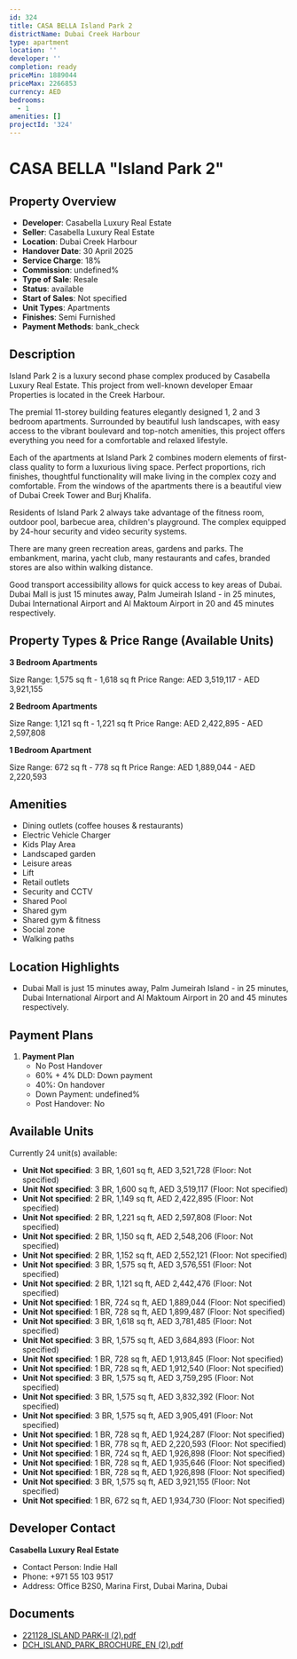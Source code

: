 ```yaml
---
id: 324
title: CASA BELLA Island Park 2
districtName: Dubai Creek Harbour
type: apartment
location: ''
developer: ''
completion: ready
priceMin: 1889044
priceMax: 2266853
currency: AED
bedrooms:
  - 1
amenities: []
projectId: '324'
---
```


# CASA BELLA "Island Park 2"

## Property Overview
- **Developer**: Casabella Luxury Real Estate
- **Seller**: Casabella Luxury Real Estate
- **Location**: Dubai Creek Harbour
- **Handover Date**: 30 April 2025
- **Service Charge**: 18%
- **Commission**: undefined%
- **Type of Sale**: Resale
- **Status**: available
- **Start of Sales**: Not specified
- **Unit Types**: Apartments
- **Finishes**: Semi Furnished
- **Payment Methods**: bank_check

## Description
Island Park 2 is a luxury second phase complex produced by Casabella Luxury Real Estate. This project from well-known developer Emaar Properties is located in the Creek Harbour.

The premial 11-storey building features elegantly designed 1, 2 and 3 bedroom apartments. Surrounded by beautiful lush landscapes, with easy access to the vibrant boulevard and top-notch amenities, this project offers everything you need for a comfortable and relaxed lifestyle.

Each of the apartments at Island Park 2 combines modern elements of first-class quality to form a luxurious living space. Perfect proportions, rich finishes, thoughtful functionality will make living in the complex cozy and comfortable. From the windows of the apartments there is a beautiful view of Dubai Creek Tower and Burj Khalifa.

Residents of Island Park 2 always take advantage of the fitness room, outdoor pool, barbecue area, children's playground.  The complex equipped by 24-hour security and video security systems.

There are many green recreation areas, gardens and parks. The embankment, marina, yacht club, many restaurants and cafes, branded stores are also within walking distance.

Good transport accessibility allows for quick access to key areas of Dubai. Dubai Mall is just 15 minutes away, Palm Jumeirah Island - in 25 minutes, Dubai International Airport and Al Maktoum Airport in 20 and 45 minutes respectively.

## Property Types & Price Range (Available Units)
**3 Bedroom Apartments**

Size Range: 1,575 sq ft - 1,618 sq ft
Price Range: AED 3,519,117 - AED 3,921,155

**2 Bedroom Apartments**

Size Range: 1,121 sq ft - 1,221 sq ft
Price Range: AED 2,422,895 - AED 2,597,808

**1 Bedroom Apartment**

Size Range: 672 sq ft - 778 sq ft
Price Range: AED 1,889,044 - AED 2,220,593

## Amenities
- Dining outlets  (coffee houses & restaurants)
- Electric Vehicle Charger
- Kids Play Area
- Landscaped garden
- Leisure areas
- Lift
- Retail outlets
- Security and CCTV
- Shared Pool
- Shared gym
- Shared gym & fitness
- Social zone
- Walking paths

## Location Highlights
- Dubai Mall is just 15 minutes away, Palm Jumeirah Island - in 25 minutes, Dubai International Airport and Al Maktoum Airport in 20 and 45 minutes respectively.

## Payment Plans
1. **Payment Plan**
   - No Post Handover
   - 60% + 4% DLD: Down payment
   - 40%: On handover
   - Down Payment: undefined%
   - Post Handover: No

## Available Units
Currently 24 unit(s) available:
- **Unit Not specified**: 3 BR, 1,601 sq ft, AED 3,521,728 (Floor: Not specified)
- **Unit Not specified**: 3 BR, 1,600 sq ft, AED 3,519,117 (Floor: Not specified)
- **Unit Not specified**: 2 BR, 1,149 sq ft, AED 2,422,895 (Floor: Not specified)
- **Unit Not specified**: 2 BR, 1,221 sq ft, AED 2,597,808 (Floor: Not specified)
- **Unit Not specified**: 2 BR, 1,150 sq ft, AED 2,548,206 (Floor: Not specified)
- **Unit Not specified**: 2 BR, 1,152 sq ft, AED 2,552,121 (Floor: Not specified)
- **Unit Not specified**: 3 BR, 1,575 sq ft, AED 3,576,551 (Floor: Not specified)
- **Unit Not specified**: 2 BR, 1,121 sq ft, AED 2,442,476 (Floor: Not specified)
- **Unit Not specified**: 1 BR, 724 sq ft, AED 1,889,044 (Floor: Not specified)
- **Unit Not specified**: 1 BR, 728 sq ft, AED 1,899,487 (Floor: Not specified)
- **Unit Not specified**: 3 BR, 1,618 sq ft, AED 3,781,485 (Floor: Not specified)
- **Unit Not specified**: 3 BR, 1,575 sq ft, AED 3,684,893 (Floor: Not specified)
- **Unit Not specified**: 1 BR, 728 sq ft, AED 1,913,845 (Floor: Not specified)
- **Unit Not specified**: 1 BR, 728 sq ft, AED 1,912,540 (Floor: Not specified)
- **Unit Not specified**: 3 BR, 1,575 sq ft, AED 3,759,295 (Floor: Not specified)
- **Unit Not specified**: 3 BR, 1,575 sq ft, AED 3,832,392 (Floor: Not specified)
- **Unit Not specified**: 3 BR, 1,575 sq ft, AED 3,905,491 (Floor: Not specified)
- **Unit Not specified**: 1 BR, 728 sq ft, AED 1,924,287 (Floor: Not specified)
- **Unit Not specified**: 1 BR, 778 sq ft, AED 2,220,593 (Floor: Not specified)
- **Unit Not specified**: 1 BR, 724 sq ft, AED 1,926,898 (Floor: Not specified)
- **Unit Not specified**: 1 BR, 728 sq ft, AED 1,935,646 (Floor: Not specified)
- **Unit Not specified**: 1 BR, 728 sq ft, AED 1,926,898 (Floor: Not specified)
- **Unit Not specified**: 3 BR, 1,575 sq ft, AED 3,921,155 (Floor: Not specified)
- **Unit Not specified**: 1 BR, 672 sq ft, AED 1,934,730 (Floor: Not specified)

## Developer Contact
**Casabella Luxury Real Estate**
- Contact Person: Indie Hall
- Phone: +971 55 103 9517
- Address: Office B2S0, Marina First, Dubai Marina, Dubai

## Documents
- [221128_ISLAND PARK-II (2).pdf](https://cdn.geniemap.net/2023/07/04/38NBphjEMjHWu75hDcB6dfJdkY2iqkx36ihAuZZo.pdf)
- [DCH_ISLAND_PARK_BROCHURE_EN (2).pdf](https://cdn.geniemap.net/2023/07/04/hyMMTsYi9VjducuKSIJIeTJFadEArJPYBc7dNWjk.pdf)
